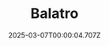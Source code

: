 ---
title: "Balatro"
id: 2379780
date: 2025-03-07T00:00:04.707Z
link: games/steam/recent/balatro
image: http://media.steampowered.com/steamcommunity/public/images/apps/2379780/b6018068070ab0e23561694c11f7950dd6f4c752.jpg
playtime_2weeks: 1081
playtime_forever: 7544
playtime_windows_forever: 0
playtime_mac_forever: 192
playtime_linux_forever: 7351
playtime_deck_forever: 7351
---